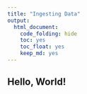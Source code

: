 ```yaml
---
title: "Ingesting Data"
output: 
  html_document: 
    code_folding: hide
    toc: yes
    toc_float: yes
    keep_md: yes
---
```




## Hello, World!
